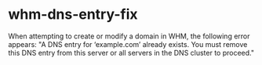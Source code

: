 # whm-dns-entry-fix
When attempting to create or modify a domain in WHM, the following error appears: "A DNS entry for ‘example.com’ already exists. You must remove this DNS entry from this server or all servers in the DNS cluster to proceed."
